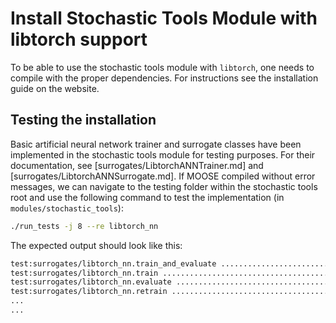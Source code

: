 # Install Stochastic Tools Module with libtorch support

To be able to use the stochastic tools module with `libtorch`, one needs to compile
with the proper dependencies. For instructions see the installation guide on the
website.

## Testing the installation

Basic artificial neural network trainer and surrogate classes have been implemented in the stochastic tools
module for testing purposes. For their documentation, see
[surrogates/LibtorchANNTrainer.md] and [surrogates/LibtorchANNSurrogate.md].
If MOOSE compiled without error messages, we can
navigate to the testing folder within the stochastic tools root
and use the following command to test the implementation (in `modules/stochastic_tools`):

```bash
./run_tests -j 8 --re libtorch_nn
```

The expected output should look like this:

```bash
test:surrogates/libtorch_nn.train_and_evaluate ............................................................ OK
test:surrogates/libtorch_nn.train ......................................................................... OK
test:surrogates/libtorch_nn.evaluate ...................................................................... OK
test:surrogates/libtorch_nn.retrain ....................................................................... OK
...
...
```
